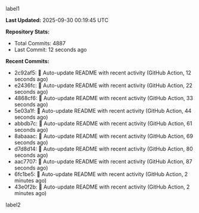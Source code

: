 
label1 
<!-- ACTIVITY_START -->
**Last Updated:** 2025-09-30 00:19:45 UTC

**Repository Stats:**
- Total Commits: 4887
- Last Commit: 12 seconds ago

**Recent Commits:**
- 2c92af5: 🤖 Auto-update README with recent activity (GitHub Action, 12 seconds ago)
- e2436fc: 🤖 Auto-update README with recent activity (GitHub Action, 22 seconds ago)
- 4868cf6: 🤖 Auto-update README with recent activity (GitHub Action, 33 seconds ago)
- 5e03a1f: 🤖 Auto-update README with recent activity (GitHub Action, 44 seconds ago)
- abbdb7c: 🤖 Auto-update README with recent activity (GitHub Action, 61 seconds ago)
- 8abaaac: 🤖 Auto-update README with recent activity (GitHub Action, 69 seconds ago)
- d7d8d14: 🤖 Auto-update README with recent activity (GitHub Action, 80 seconds ago)
- aac7707: 🤖 Auto-update README with recent activity (GitHub Action, 87 seconds ago)
- 6fc1be5: 🤖 Auto-update README with recent activity (GitHub Action, 2 minutes ago)
- 43e0f2b: 🤖 Auto-update README with recent activity (GitHub Action, 2 minutes ago)
<!-- ACTIVITY_END -->

label2
